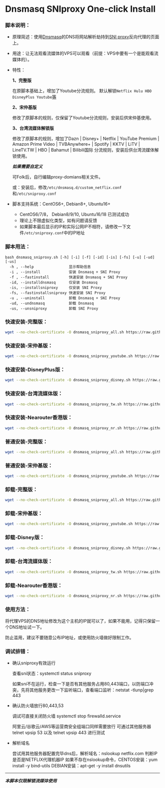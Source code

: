 # Dnsmasq SNIproxy One-click Install

### 脚本说明：
 
* 原理简述：使用[Dnsmasq](http://thekelleys.org.uk/dnsmasq/doc.html)的DNS将网站解析劫持到[SNI proxy](https://github.com/dlundquist/sniproxy)反向代理的页面上。

* 用途：让无法观看流媒体的VPS可以观看（前提：VPS中要有一个是能观看流媒体的）。

* 特性：

    **1、完整版**

    在原脚本基础上，增加了Youtube分流规则。
    默认解锁`Netflix Hulu HBO DisneyPlus Youtube`[等](https://github.com/codionx/dnsmasq_sniproxy_install/blob/master/proxy-domains-all.txt)

   **2、宋仲基版**

    修改了原脚本的规则，仅保留了Youtube分流规则，安装后供宋仲基使用。
    
   **3、台湾流媒体解锁版**

    修改了原脚本的规则，增加了Dazn | Disney+ | Netflix | YouTube Premium | Amazon Prime Video | TVBAnywhere+ | Spotify | KKTV | LiTV | LineTV.TW | HBO | Bahamut | Bilibili国际 分流规则，安装后供台湾流媒体解锁使用。

   ***如果需要自定义***

    可Folk后，自行编辑proxy-domians相关文件。

    或：安装后，修改`/etc/dnsmasq.d/custom_netflix.conf`和`/etc/sniproxy.conf`






* 脚本支持系统：CentOS6+, Debian8+, Ubuntu16+
    * CentOS6/7/8， Debian8/9/10, Ubuntu16/18 已测试成功
    * 理论上不限虚拟化类型，如有问题请反馈
    * 如果脚本最后显示的IP和实际公网IP不相符，请修改一下文件`/etc/sniproxy.conf`中的IP地址

### 脚本用法：

    bash dnsmasq_sniproxy.sh [-h] [-i] [-f] [-id] [-is] [-fs] [-u] [-ud] [-us]
      -h , --help                显示帮助信息
      -i , --install             安装 Dnsmasq + SNI Proxy
      -f , --fastinstall         快速安装 Dnsmasq + SNI Proxy
      -id, --installdnsmasq      仅安装 Dnsmasq
      -is, --installsniproxy     仅安装 SNI Proxy
      -fs, --fastinstallsniproxy 快速安装 SNI Proxy
      -u , --uninstall           卸载 Dnsmasq + SNI Proxy
      -ud, --undnsmasq           卸载 Dnsmasq
      -us, --unsniproxy          卸载 SNI Proxy

### 快速安装-完整版：
``` Bash
wget --no-check-certificate -O dnsmasq_sniproxy_all.sh https://raw.githubusercontent.com/codionx/dnsmasq_sniproxy_install/master/dnsmasq_sniproxy_all.sh && bash dnsmasq_sniproxy_all.sh -f
```
### 快速安装-宋仲基版：
``` Bash
wget --no-check-certificate -O dnsmasq_sniproxy_youtube.sh https://raw.githubusercontent.com/codionx/dnsmasq_sniproxy_install/master/dnsmasq_sniproxy_youtube.sh && bash dnsmasq_sniproxy_youtube.sh -f
```
### 快速安装-DisneyPlus版：
``` Bash
wget --no-check-certificate -O dnsmasq_sniproxy_disney.sh https://raw.githubusercontent.com/codionx/dnsmasq_sniproxy_install/master/dnsmasq_sniproxy_disney.sh && bash dnsmasq_sniproxy_disney.sh -f
```
### 快速安装-台湾流媒体版：
``` Bash
wget --no-check-certificate -O dnsmasq_sniproxy_tw.sh https://raw.githubusercontent.com/codionx/dnsmasq_sniproxy_install/master/dnsmasq_sniproxy_tw.sh && bash dnsmasq_sniproxy_tw.sh -f
```

### 快速安装-Nearouter香港版：
``` Bash
wget --no-check-certificate -O dnsmasq_sniproxy_nr.sh https://raw.githubusercontent.com/codionx/dnsmasq_sniproxy_install/master/dnsmasq_sniproxy_nr.sh && bash dnsmasq_sniproxy_nr.sh -f
```

### 普通安装-完整版：
``` Bash
wget --no-check-certificate -O dnsmasq_sniproxy_all.sh https://raw.githubusercontent.com/codionx/dnsmasq_sniproxy_install/master/dnsmasq_sniproxy_all.sh && bash dnsmasq_sniproxy_all.sh -i
```
### 普通安装-宋仲基版：
``` Bash
wget --no-check-certificate -O dnsmasq_sniproxy_youtube.sh https://raw.githubusercontent.com/codionx/dnsmasq_sniproxy_install/master/dnsmasq_sniproxy_youtube.sh && bash dnsmasq_sniproxy_youtube.sh -i
```

### 卸载-完整版：
``` Bash
wget --no-check-certificate -O dnsmasq_sniproxy_all.sh https://raw.githubusercontent.com/codionx/dnsmasq_sniproxy_install/master/dnsmasq_sniproxy_all.sh && bash dnsmasq_sniproxy_all.sh -u
```
### 卸载-宋仲基版：
``` Bash
wget --no-check-certificate -O dnsmasq_sniproxy_youtube.sh https://raw.githubusercontent.com/codionx/dnsmasq_sniproxy_install/master/dnsmasq_sniproxy_youtube.sh && bash dnsmasq_sniproxy_youtube.sh -u
```
### 卸载-Disney版：
``` Bash
wget --no-check-certificate -O dnsmasq_sniproxy_disney.sh https://raw.githubusercontent.com/codionx/dnsmasq_sniproxy_install/master/dnsmasq_sniproxy_disney.sh && bash dnsmasq_sniproxy_disney.sh -u
```
### 卸载-台湾流媒体版：
``` Bash
wget --no-check-certificate -O dnsmasq_sniproxy_tw.sh https://raw.githubusercontent.com/codionx/dnsmasq_sniproxy_install/master/dnsmasq_sniproxy_tw.sh && bash dnsmasq_sniproxy_tw.sh -u
```

### 卸载-Nearouter香港版：
``` Bash
wget --no-check-certificate -O dnsmasq_sniproxy_nr.sh https://raw.githubusercontent.com/codionx/dnsmasq_sniproxy_install/master/dnsmasq_sniproxy_nr.sh && bash dnsmasq_sniproxy_nr.sh -u
```

### 使用方法：
将代理VPS的DNS地址修改为这个主机的IP就可以了，如果不能用，记得只保留一个DNS地址试一下。

防止滥用，建议不要随意公布IP地址，或使用防火墙做好限制工作。

### 调试排错：
- 确认sniproxy有效运行

  查看sni状态：systemctl status sniproxy

  如果sni不在运行，检查一下是否有其他服务占用80,443端口，以防端口冲突，先将其他服务更改一下监听端口，查看端口监听：netstat -tlunp|grep 443

- 确认防火墙放行80,443,53

  调试可直接关闭防火墙 systemctl stop firewalld.service

  阿里云/谷歌云/AWS等运营商安全组端口同样需要放行
  可通过其他服务器 telnet vpsip 53 以及 telnet vpsip 443 进行测试

- 解析域名

  尝试用其他服务器配置完毕dns后，解析域名：nslookup netflix.com 判断IP是否是NETFLIX代理机器IP
  如果不存在nslookup命令，CENTOS安装：yum install -y bind-utils DEBIAN安装：apt-get -y install dnsutils

---

___本脚本仅限解锁流媒体使用___
